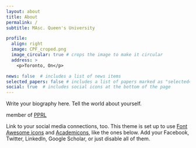 ```yaml
---
layout: about
title: About
permalink: /
subtitle: MAsc. Queen's University

profile:
  align: right
  image: CPF_croped.png
  image_circular: true # crops the image to make it circular
  address: >
    <p>Toronto, On</p>

news: false  # includes a list of news items
selected_papers: false # includes a list of papers marked as "selected={true}"
social: true  # includes social icons at the bottom of the page
---
```


Write your biography here. Tell the world about yourself. 

member of [PPRL](https://www.queensu.ca/academia/afsahi/pprl/)


Link to your social media connections, too. This theme is set up to use [Font Awesome icons](http://fortawesome.github.io/Font-Awesome/) and [Academicons](https://jpswalsh.github.io/academicons/), like the ones below. Add your Facebook, Twitter, LinkedIn, Google Scholar, or just disable all of them.
